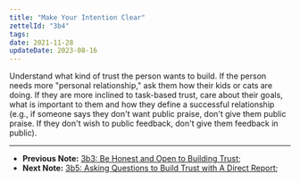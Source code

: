 ```yaml
---
title: "Make Your Intention Clear"
zettelId: "3b4"
tags:
date: 2021-11-28
updateDate: 2023-08-16
---
```


Understand what kind of trust the person wants to build. If the person needs more "personal relationship," ask them how their kids or cats are doing. If they are more inclined to task-based trust, care about their goals, what is important to them and how they define a successful relationship (e.g., if someone says they don't want public praise, don't give them public praise. If they don't wish to public feedback, don't give them feedback in public).

---

- **Previous Note:** [3b3: Be Honest and Open to Building Trust](/notes/3b3/);
- **Next Note:** [3b5: Asking Questions to Build Trust with A Direct Report](/notes/3b5/);
